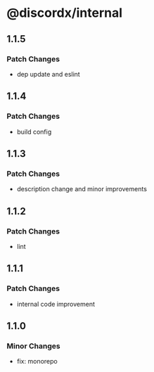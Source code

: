 # @discordx/internal

## 1.1.5

### Patch Changes

- dep update and eslint

## 1.1.4

### Patch Changes

- build config

## 1.1.3

### Patch Changes

- description change and minor improvements

## 1.1.2

### Patch Changes

- lint

## 1.1.1

### Patch Changes

- internal code improvement

## 1.1.0

### Minor Changes

- fix: monorepo
